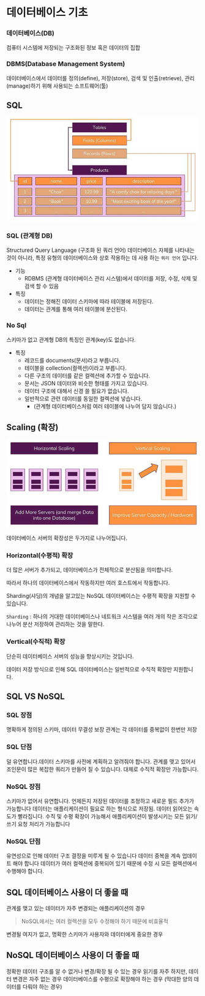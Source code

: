 # 데이터베이스 기초

### 데이터베이스(DB)

컴퓨터 시스템에 저장되는 구조화된 정보 혹은 데이터의 집합

### DBMS(Database Management System)

데이터베이스에서 데이터를 정의(define), 저장(store), 검색 및 인출(retrieve), 관리(manage)하기 위해 사용되는 소프트웨어(툴)

## SQL

![](/study/assets/content_databse_basic.png)

### SQL (관계형 DB)

Structured Query Language (구조화 된 쿼리 언어)
데이터베이스 자체를 나타내는 것이 아니라, 특정 유형의 데이터베이스와 상호 작용하는 데 사용 하는 `쿼리 언어` 입니다.

- 기능
  - RDBMS (관계형 데이터베이스 관리 시스템)에서 데이터를 저장, 수정, 삭제 및 검색 할 수 있음
- 특징
  - 데이터는 정해진 데이터 스키마에 따라 테이블에 저장된다.
  - 데이터는 관계를 통해 여러 테이블에 분산된다.

### No Sql

스키마가 없고 관계형 DB의 특징인 관계(key)도 없습니다.

- 특징
  - 레코드를 documents(문서)라고 부릅니다.
  - 테이블을 collection(컬렉션)이라고 부릅니다.
  - 다른 구조의 데이터를 같은 컬렉션에 추가할 수 있습니다.
  - 문서는 JSON 데이터와 비슷한 형태를 가지고 있습니다.
  - 데이터 구조에 대해서 신경 쓸 필요가 없습니다.
  - 일반적으로 관련 데이터를 동일한 컬렉션에 넣습니다.
    - (관계형 데이터베이스처럼 여러 테이블에 나누어 담지 않습니다.)

## Scaling (확장)

![](/study/assets/content_databse_basic_scaling.png)

데이터베이스 서버의 확장성은 두가지로 나누어집니다.

### Horizontal(수평적) 확장

더 많은 서버가 추가되고, 데이터베이스가 전체적으로 분산됨을 의미합니다.

따라서 하나의 데이터베이스에서 작동하지만 여러 호스트에서 작동합니다.

Sharding(샤딩)의 개념을 알고있는 NoSQL 데이터베이스는 수평적 확장을 지원할 수 있습니다.

`Sharding` : 하나의 거대한 데이터베이스나 네트워크 시스템을 여러 개의 작은 조각으로 나누어 분산 저장하여 관리하는 것을 말한다.

### Vertical(수직적) 확장

단순히 데이터베이스 서버의 성능을 향상시키는 것입니다.

데이터 저장 방식으로 인해 SQL 데이터베이스는 일반적으로 수직적 확장만 지원합니다.

## SQL VS NoSQL

### SQL 장점

명확하게 정의된 스키마, 데이터 무결성 보장
관계는 각 데이터를 중복없이 한번만 저장

### SQL 단점

덜 유연합니다.데이터 스키마를 사전에 계획하고 알려줘야 합니다.
관계를 맺고 있어서 조인문이 많은 복잡한 쿼리가 만들어 질 수 있습니다.
대체로 수직적 확장만 가능합니다.

### NoSQL 장점

스키마가 없어서 유연합니다. 언제든지 저장된 데이터를 조정하고 새로운 필드 추가가 가능합니다
데이터는 애플리케이션이 필요로 하는 형식으로 저장됨. 데이터 읽어오는 속도가 빨라집니다.
수직 및 수평 확장이 가능해서 애플리케이션이 발생시키는 모든 읽기/쓰기 요청 처리가 가능합니다

### NoSQL 단점

유연성으로 인해 데이터 구조 결정을 미루게 될 수 있습니다
데이터 중복을 계속 업데이트 해야 합니다
데이터가 여러 컬렉션에 중복되어 있기 때문에 수정 시 모든 컬렉션에서 수행해야 합니다.

## SQL 데이터베이스 사용이 더 좋을 때

관계를 맺고 있는 데이터가 자주 변경되는 애플리케이션의 경우

> NoSQL에서는 여러 컬렉션을 모두 수정해야 하기 때문에 비효율적

변경될 여지가 없고, 명확한 스키마가 사용자와 데이터에게 중요한 경우

## NoSQL 데이터베이스 사용이 더 좋을 때

정확한 데이터 구조를 알 수 없거나 변경/확장 될 수 있는 경우
읽기를 자주 하지만, 데이터 변경은 자주 없는 경우
데이터베이스를 수평으로 확장해야 하는 경우 (막대한 양의 데이터를 다뤄야 하는 경우)
